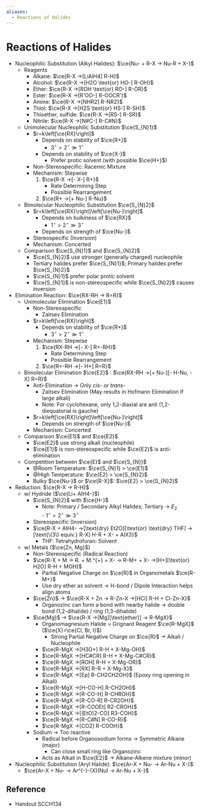 ```yaml
---
aliases:
  - Reactions of Halides
---
```


# Reactions of Halides

- Nucleophilic Substitution (Alkyl Halides): $\ce{Nu- + R-X -> Nu-R + X-}$
	- Reagents
		- Alkane: $\ce{R-X ->[LiAlH4] R-H}$
		- Alcohol: $\ce{R-X ->[H2O \text{or} HO-] R-OH}$
		- Ether: $\ce{R-X ->[ROH \text{or} RO-] R-OR}$
		- Ester: $\ce{R-X ->[R'OO-] R-OOCR'}$
		- Amine: $\ce{R-X ->[NHR2] R-NR2}$
		- Thiol: $\ce{R-X ->[H2S \text{or} HS-] R-SH}$
		- Thioether, sulfide: $\ce{R-X ->[RS-] R-SR}$
		- Nitrile: $\ce{R-X ->[N#C-] R-C#N}$
	- Unimolecular Nucleophilic Substitution $\ce{S_{N}1}$
		- $r=k\left[\ce{RX}\right]$
			- Depends on stability of $\ce{R+}$
				- $3^{\circ}>2^{\circ}\gg1^{\circ}$
			- Depends on stability of $\ce{X-}$
				- Prefer protic solvent (with possible $\ce{H+}$)
		- Non-Stereospecific: Racemic Mixture
		- Mechanism: Stepwise
			1. $\ce{R-X ->[- X-] R+}$
				- Rate Determining Step
				- Possible Rearrangement
			2. $\ce{R+ ->[+ Nu-] R-Nu}$
	- Bimolecular Nucleophilic Substitution $\ce{S_{N}2}$
		- $r=k\left[\ce{RX}\right]\left[\ce{Nu-}\right]$
			- Depends on bulkiness of $\ce{RX}$
				- $1^{\circ}>2^{\circ}\gg3^{\circ}$
			- Depends on strength of $\ce{Nu-}$
		- Stereospecific (Inversion)
		- Mechanism: Concerted
	- Comparison $\ce{S_{N}1}$ and $\ce{S_{N}2}$
		- $\ce{S_{N}2}$ use stronger (generally charged) nucleophile
		- Tertiary halides prefer $\ce{S_{N}1}$; Primary halides prefer $\ce{S_{N}2}$
		- $\ce{S_{N}1}$ prefer polar protic solvent
		- $\ce{S_{N}1}$ is non-stereospecific while $\ce{S_{N}2}$ causes inversion
- Elimination Reaction: $\ce{RX-RH -> R=R}$
	- Unimolecular Elimination $\ce{E1}$
		- Non-Stereospecific
			- Zaitsev Elimination
		- $r=k\left[\ce{RX}\right]$
			- Depends on stability of $\ce{R+}$
				- $3^{\circ}>2^{\circ}\gg1^{\circ}$
		- Mechanism: Stepwise
			1. $\ce{RX-RH ->[- X-] R+-RH}$
				- Rate Determining Step
				- Possible Rearrangement
			2. $\ce{R+-RH ->[- H+] R=R}$
	- Bimolecular Elimination $\ce{E2}$ : $\ce{RX-RH ->[+ Nu-][- H-Nu, - X] R=R}$
		- Anti-Elimination → Only *cis*- or *trans*-
			- Zaitsev Elimination (May results in Hofmann Elimination if large alkali)
			- Note: For cyclohexane, only 1,2-diaxial are anti (1,2-diequatorial is gauche)
		- $r=k\left[\ce{RX}\right]\left[\ce{Nu-}\right]$
			- Depends on strength of $\ce{Nu-}$
		- Mechanism: Concerted
	- Comparison $\ce{E1}$ and $\ce{E2}$
		- $\ce{E2}$ use strong alkali (nucleophile)
		- $\ce{E1}$ is non-stereospecific while $\ce{E2}$ is anti-elimination
	- Competition between $\ce{E}$ and $\ce{S_{N}}$
		- @Room Temperature: $\ce{S_{N}1} > \ce{E1}$
		- @High Temperature: $\ce{E2} > \ce{S_{N}2}$
		- Bulky $\ce{Nu-}$ or $\ce{R-X}$: $\ce{E2} > \ce{S_{N}2}$
- Reduction: $\ce{R-X -> R-H}$
	- w/ Hydride ($\ce{Li+ AlH4-}$)
		- $\ce{S_{N}2}$ with $\ce{H-}$
			- Note: Primary / Secondary Alkyl Halides; Tertiary → $E_{2}$  
					- $1^{\circ}>2^{\circ}\gg3^{\circ}$
		- Stereospecific (Inversion)
		- $\ce{R-X + AlH4- ->[\text{dry} Et2O][\text{or} \text{dry} THF] ->[\text{\(3\) equiv.} R-X] H-R + X- + AlX3}$
			- THF: Tetrahydrofuran: Solvent
	- w/ Metals ($\ce{Zn, Mg}$)
		- Non-Stereospecific (Radical Reaction)
		- $\ce{R-X + M -> R. + M.^{+} + X- -> R-M+ + X- ->[H+][\text{or} H2O] R-H + MOH}$
			- Partial Negative Charge on $\ce{R}$ in Organometals $\ce{R-M+}$
			- Use dry ether as solvent → H-bond / Dipole Interaction helps align atoms
		- $\ce{Zn}$ → $\ce{R-X + Zn -> R-Zn-X ->[HCl] R-H + Cl-Zn-X}$
			- Organozinc can form a bond with nearby halide → double bond (1,2-dihalide) / ring (1,3-dihalide)
		- $\ce{Mg}$ → $\ce{R-X ->[Mg][\text{ether}] -> R-MgX}$
			- Organomagnesium Halide = Grignard Reagent $\ce{R-MgX}$ ($\ce{X}=\ce{Cl, Br, I}$)
				- Strong Partial Negative Charge on $\ce{R}$ → Alkali / Nucleophile
			- $\ce{R-MgX ->[H3O+] R-H + X-Mg-OH}$
			- $\ce{R-MgX ->[HC#CR] R-H + X-Mg-C#CR}$
			- $\ce{R-MgX ->[ROH] R-H + X-Mg-OR}$
			- $\ce{R-MgX ->[RX] R-R + X-Mg-X}$
			- $\ce{R-MgX ->[Ep] R-CH2CH2OH}$ (Epoxy ring opening in Alkali)
			- $\ce{R-MgX ->[H-CO-H] R-CH2OH}$
			- $\ce{R-MgX ->[R-CO-H] R-CHROH}$
			- $\ce{R-MgX ->[R-CO-R] R-CR2OH}$
			- $\ce{R-MgX ->[R-COOEt] R2-CROH}$
			- $\ce{R-MgX ->[(EtO)2-CO] R3-COH}$
			- $\ce{R-MgX ->[R-C#N] R-CO-R}$
			- $\ce{R-MgX ->[CO2] R-COOH}$
		- Sodium → Too reactive
			- Radical before Organosodium forms → Symmetric Alkane (major)
				- Can close small ring like Organozinc
			- Acts as Alkali in $\ce{E2}$ → Alkane-Alkene mixture (minor)
- Nucleophilic Substitution (Aryl Halide): $\ce{Ar-X + Nu- -> Ar-Nu + X-}$
	- $\ce{Ar-X + Nu- -> Ar^{-}-(X)(Nu) -> Ar-Nu + X-}$

## Reference

- Handout SCCH134
